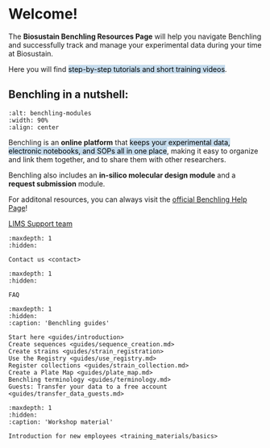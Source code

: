 # Welcome!

The **Biosustain Benchling Resources Page** will help you navigate Benchling and successfully track and manage your experimental data during your time at Biosustain.

Here you will find <mark style="background-color: #C5DBEC;">step-by-step tutorials and short training videos</mark>.

## Benchling in a nutshell:

````{figure} ./_static/images/benchling-modules.png
:alt: benchling-modules
:width: 90%
:align: center

````

Benchling is an **online platform** that <mark style="background-color: #C5DBEC;">keeps your experimental data, electronic notebooks, and SOPs all in one place</mark>, making it easy to organize and link them together, and to share them with other researchers.

Benchling also includes an **in-silico molecular design module** and a **request submission** module. 

For additonal resources, you can always visit the [official Benchling Help Page](https://help.benchling.com/hc/en-us)!
 
[LIMS Support team](contact.md)

```{toctree}
:maxdepth: 1
:hidden:

Contact us <contact>
```

```{toctree}
:maxdepth: 1
:hidden:

FAQ
```

```{toctree}
:maxdepth: 1
:hidden:
:caption: 'Benchling guides'

Start here <guides/introduction>
Create sequences <guides/sequence_creation.md>
Create strains <guides/strain_registration>
Use the Registry <guides/use_registry.md>
Register collections <guides/strain_collection.md>
Create a Plate Map <guides/plate_map.md>
Benchling terminology <guides/terminology.md>
Guests: Transfer your data to a free account <guides/transfer_data_guests.md>
```

```{toctree}
:maxdepth: 1
:hidden:
:caption: 'Workshop material'

Introduction for new employees <training_materials/basics>
```